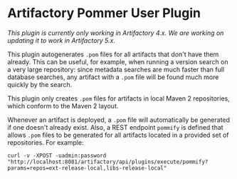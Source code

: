 Artifactory Pommer User Plugin
==============================

*This plugin is currently only working in Artifactory 4.x. We are working on updating it to work in Artifactory 5.x.*

This plugin autogenerates `.pom` files for all artifacts that don't have them
already. This can be useful, for example, when running a version search on a
very large repository: since metadata searches are much faster than full
database searches, any artifact with a `.pom` file will be found much more
quickly by the search.

This plugin only creates `.pom` files for artifacts in local Maven 2
repositories, which conform to the Maven 2 layout.

Whenever an artifact is deployed, a `.pom` file will automatically be generated
if one doesn't already exist. Also, a REST endpoint `pommify` is defined that
allows `.pom` files to be generated for all artifacts located in a provided set
of repositories. For example:

``` shell
curl -v -XPOST -uadmin:password "http://localhost:8081/artifactory/api/plugins/execute/pommify?params=repos=ext-release-local,libs-release-local"
```
